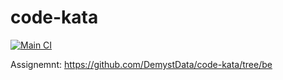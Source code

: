 # code-kata
[![Main CI](https://github.com/guizmaii/code-kata/actions/workflows/main.yml/badge.svg)](https://github.com/guizmaii/code-kata/actions/workflows/main.yml)

Assignemnt: https://github.com/DemystData/code-kata/tree/be